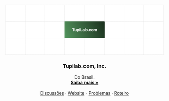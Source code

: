 <!-- LOGO DO PROJETO -->
<p align="center">
  <a href="https://github.com/calcom/cal.com">
   <img src="../assets/readme-banner.png" alt="Logo">
  </a>

  <h3 align="center">Tupilab.com, Inc.</h3>

  <p align="center">
    Do Brasil.
    <br />
    <a href="#"><strong>Saiba mais »</strong></a>
    <br />
    <br />
    <a href="#">Discussões</a>
    ·
    <a href="#">Website</a>
    ·
    <a href="#">Problemas</a>
    ·
    <a href="#">Roteiro</a>
  </p>
</p>
